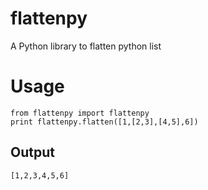 # flattenpy
A Python library to flatten python list

# Usage
```
from flattenpy import flattenpy 
print flattenpy.flatten([1,[2,3],[4,5],6])
```

## Output
`[1,2,3,4,5,6]`
